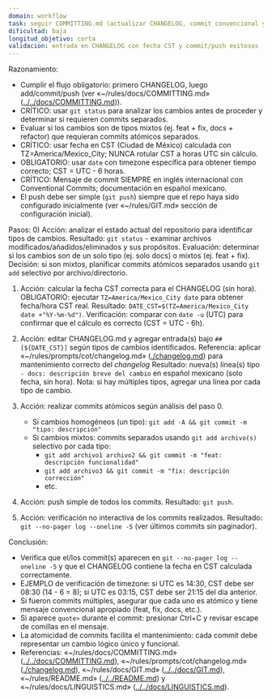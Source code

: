 ```yaml
---
domain: workflow
task: seguir COMMITTING.md (actualizar CHANGELOG, commit convencional y push simple)
dificultad: baja
longitud_objetivo: corta
validacion: entrada en CHANGELOG con fecha CST y commit/push exitosos
---
```

<!-- markdownlint-disable MD041 -->

Razonamiento:
- Cumplir el flujo obligatorio: primero CHANGELOG, luego add/commit/push (ver «~/rules/docs/COMMITTING.md» ([../../docs/COMMITTING.md](../../docs/COMMITTING.md))).
- CRÍTICO: usar `git status` para analizar los cambios antes de proceder y determinar si requieren commits separados.
- Evaluar si los cambios son de tipos mixtos (ej. feat + fix, docs + refactor) que requieran commits atómicos separados.
- CRÍTICO: usar fecha en CST (Ciudad de México) calculada con TZ=America/Mexico_City; NUNCA rotular CST a horas UTC sin cálculo.
- OBLIGATORIO: usar `date` con timezone específica para obtener tiempo correcto; CST = UTC - 6 horas.
- CRÍTICO: Mensaje de commit SIEMPRE en inglés internacional con Conventional Commits; documentación en español mexicano.
- El push debe ser simple (`git push`) siempre que el repo haya sido configurado inicialmente (ver «~/rules/GIT.md» sección de configuración inicial).

Pasos:
0) Acción: analizar el estado actual del repositorio para identificar tipos de cambios.
   Resultado: `git status` - examinar archivos modificados/añadidos/eliminados y sus propósitos.
   Evaluación: determinar si los cambios son de un solo tipo (ej. solo docs) o mixtos (ej. feat + fix).
   Decisión: si son mixtos, planificar commits atómicos separados usando `git add` selectivo por archivo/directorio.

1) Acción: calcular la fecha CST correcta para el CHANGELOG (sin hora).
   OBLIGATORIO: ejecutar `TZ=America/Mexico_City date` para obtener fecha/hora CST real.
   Resultado: `DATE_CST=$(TZ=America/Mexico_City date +"%Y-%m-%d")`.
   Verificación: comparar con `date -u` (UTC) para confirmar que el cálculo es correcto (CST = UTC - 6h).

2) Acción: editar CHANGELOG.md y agregar entrada(s) bajo `## [${DATE_CST}]` según tipos de cambios identificados.
   Referencia: aplicar «~/rules/prompts/cot/changelog.md» ([./changelog.md](./changelog.md)) para mantenimiento correcto del *changelog*
   Resultado: nueva(s) línea(s) tipo `- docs: descripción breve del cambio` en español mexicano (solo fecha, sin hora).
   Nota: si hay múltiples tipos, agregar una línea por cada tipo de cambio.

3) Acción: realizar commits atómicos según análisis del paso 0.
   - Si cambios homogéneos (un tipo): `git add -A && git commit -m "tipo: descripción"`
   - Si cambios mixtos: commits separados usando `git add archivo(s)` selectivo por cada tipo:
     * `git add archivo1 archivo2 && git commit -m "feat: descripción funcionalidad"`
     * `git add archivo3 && git commit -m "fix: descripción corrección"`
     * etc.

4) Acción: push simple de todos los commits.
   Resultado: `git push`.

5) Acción: verificación no interactiva de los commits realizados.
   Resultado: `git --no-pager log --oneline -5` (ver últimos commits sin paginador).

Conclusión:
- Verifica que el/los commit(s) aparecen en `git --no-pager log --oneline -5` y que el CHANGELOG contiene la fecha en CST calculada correctamente.
- EJEMPLO de verificación de timezone: si UTC es 14:30, CST debe ser 08:30 (14 - 6 = 8); si UTC es 03:15, CST debe ser 21:15 del día anterior.
- Si fueron commits múltiples, asegurar que cada uno es atómico y tiene mensaje convencional apropiado (feat, fix, docs, etc.).
- Si aparece `quote>` durante el commit: presionar Ctrl+C y revisar escape de comillas en el mensaje.
- La atomicidad de commits facilita el mantenimiento: cada commit debe representar un cambio lógico único y funcional.
- Referencias: «~/rules/docs/COMMITTING.md» ([../../docs/COMMITTING.md](../../docs/COMMITTING.md)), «~/rules/prompts/cot/changelog.md» ([./changelog.md](./changelog.md)), «~/rules/docs/GIT.md» ([../../docs/GIT.md](../../docs/GIT.md)), «~/rules/README.md» ([../../README.md](../../README.md)) y «~/rules/docs/LINGUISTICS.md» ([../../docs/LINGUISTICS.md](../../docs/LINGUISTICS.md)).

